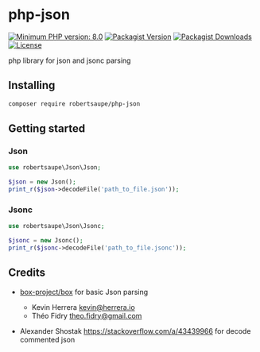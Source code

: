 # php-json

[![Minimum PHP version: 8.0](https://img.shields.io/badge/php-8.0%2B-blue.svg?color=blue&style=for-the-badge)](https://packagist.org/packages/robertsaupe/php-json)
[![Packagist Version](https://img.shields.io/packagist/v/robertsaupe/php-json?color=blue&style=for-the-badge)](https://packagist.org/packages/robertsaupe/php-json)
[![Packagist Downloads](https://img.shields.io/packagist/dt/robertsaupe/php-json?color=blue&style=for-the-badge)](https://packagist.org/packages/robertsaupe/php-json)
[![License](https://img.shields.io/badge/license-MIT-blue.svg?style=for-the-badge)](LICENSE)

php library for json and jsonc parsing

## Installing

```sh
composer require robertsaupe/php-json
```

## Getting started

### Json

```php
use robertsaupe\Json\Json;

$json = new Json();
print_r($json->decodeFile('path_to_file.json'));
```

### Jsonc

```php
use robertsaupe\Json\Jsonc;

$jsonc = new Jsonc();
print_r($jsonc->decodeFile('path_to_file.jsonc'));
```

## Credits

- [box-project/box](https://github.com/box-project/box) for basic Json parsing
  - Kevin Herrera <kevin@herrera.io>
  - Théo Fidry <theo.fidry@gmail.com>

- Alexander Shostak <https://stackoverflow.com/a/43439966> for decode commented json
